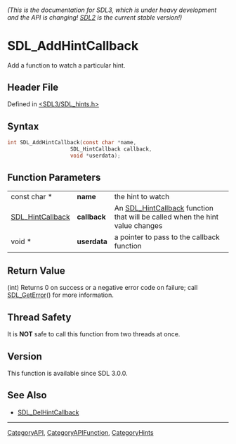 ###### (This is the documentation for SDL3, which is under heavy development and the API is changing! [SDL2](https://wiki.libsdl.org/SDL2/) is the current stable version!)
# SDL_AddHintCallback

Add a function to watch a particular hint.

## Header File

Defined in [<SDL3/SDL_hints.h>](https://github.com/libsdl-org/SDL/blob/main/include/SDL3/SDL_hints.h)

## Syntax

```c
int SDL_AddHintCallback(const char *name,
                    SDL_HintCallback callback,
                    void *userdata);
```

## Function Parameters

|                                      |              |                                                                                                  |
| ------------------------------------ | ------------ | ------------------------------------------------------------------------------------------------ |
| const char *                         | **name**     | the hint to watch                                                                                |
| [SDL_HintCallback](SDL_HintCallback) | **callback** | An [SDL_HintCallback](SDL_HintCallback) function that will be called when the hint value changes |
| void *                               | **userdata** | a pointer to pass to the callback function                                                       |

## Return Value

(int) Returns 0 on success or a negative error code on failure; call
[SDL_GetError](SDL_GetError)() for more information.

## Thread Safety

It is **NOT** safe to call this function from two threads at once.

## Version

This function is available since SDL 3.0.0.

## See Also

- [SDL_DelHintCallback](SDL_DelHintCallback)

----
[CategoryAPI](CategoryAPI), [CategoryAPIFunction](CategoryAPIFunction), [CategoryHints](CategoryHints)

